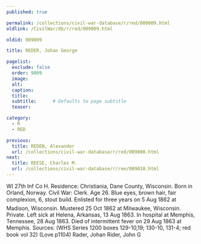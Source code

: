 ```yaml
---
published: true

permalink: /collections/civil-war-database/r/red/009009.html
oldlink: /CivilWar/db/r/red/009009.html

oldid: 009009

title: REDER, Johan George

pagelist:
  exclude: false
  order: 9009
  image: 
  alt:
  caption:
  title:
  subtitle:      # Defaults to page subtitle
  teaser:

category: 
  - R 
  - RED

previous:
  title: REDEN, Alexander
  url: /collections/civil-war-database/r/red/009008.html  
next:
  title: REESE, Charles M.
  url: /collections/civil-war-database/r/ree/009010.html   
---
```

WI 27th Inf Co H. Residence: Christiania, Dane County, Wisconsin. Born in Orland, Norway. Civil War: Clerk. Age 26. Blue eyes, brown hair, fair complexion, 6&#146;, stout build. Enlisted for three years on 5 Aug 1862 at Madison, Wisconsin. Mustered 25 Oct 1862 at Milwaukee, Wisconsin. Private. Left sick at Helena, Arkansas, 13 Aug 1863. In hospital at Memphis, Tennessee, 28 Aug 1863. Died of intermittent fever on 29 Aug 1863 at Memphis. Sources: (WHS Series 1200 boxes 129-10,19; 130-10, 131-4; red book vol 32) (Love p1104) &#147;Rader, Johan&#148; &#147;Rider, John G&#148;